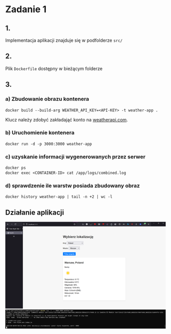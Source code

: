# Zadanie 1

## 1.
Implementacja aplikacji znajduje się w podfolderze `src/`

## 2.
Plik `Dockerfile` dostępny w bieżącym folderze

## 3.

### a) Zbudowanie obrazu kontenera
```
docker build --build-arg WEATHER_API_KEY=<API-KEY> -t weather-app .
```
Klucz należy zdobyć zakładająć konto na [weatherapi.com](https://www.weatherapi.com/).

### b) Uruchomienie kontenera
```
docker run -d -p 3000:3000 weather-app
```

### c) uzyskanie informacji wygenerowanych przez serwer
```
docker ps
docker exec <CONTAINER-ID> cat /app/logs/combined.log
```

### d) sprawdzenie ile warstw posiada zbudowany obraz
```
docker history weather-app | tail -n +2 | wc -l
```

## Działanie aplikacji
![screenshot działającej aplikacji pogodowej w przeglądarce pod adresem localhost:3000](res/ss01.png)
![screenshot z uruchomienia zbudowanego obrazu](res/ss02.png)
